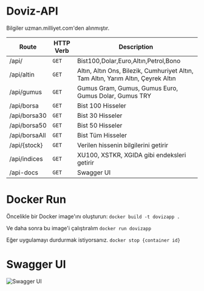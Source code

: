 # Doviz-API

Bilgiler uzman.milliyet.com'den alınmıştır.

| Route       | HTTP Verb | Description                                                                       |
|-------------|-----------|-----------------------------------------------------------------------------------|
| /api/       | `GET`     | Bist100,Dolar,Euro,Altın,Petrol,Bono                                              |
| /api/altin  | `GET`     | Altın, Altın Ons, Bilezik, Cumhuriyet Altın, Tam Altın, Yarım Altın, Çeyrek Altın |
| /api/gumus  | `GET`     | Gumus Gram, Gumus, Gumus Euro, Gumus Dolar, Gumus TRY                             |
| /api/borsa  | `GET`     | Bist 100 Hisseler                                                                 |
| /api/borsa30 | `GET`     | Bist 30 Hisseler                                                                  |
| /api/borsa50 | `GET`     | Bist 50 Hisseler                                                                  |
| /api/borsaAll | `GET`     | Bist Tüm Hisseler                                                                 |
| /api/{stock} | `GET`     | Verilen hissenin bilgilerini getirir                                              |
| /api/indices       | `GET`     | XU100, XSTKR, XGIDA gibi endeksleri getirir                                       |
| /api-docs   | `GET`     | Swagger UI                                                                        |

# Docker Run

Öncelikle bir Docker image'ını oluşturun:
`
docker build -t dovizapp .
`

Ve daha sonra bu image'i çalıştıralım
`
docker run dovizapp  
`

Eğer uygulamayı durdurmak istiyorsanız.
`
docker stop {container id}
`

# Swagger UI

![Swagger UI](swagger-ui.png)

